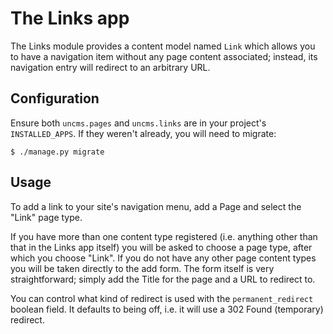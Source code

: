 # The Links app

The Links module provides a content model named `Link` which allows you to have a navigation item without any page content associated;
instead, its navigation entry will redirect to an arbitrary URL.

## Configuration

Ensure both `uncms.pages` and `uncms.links` are in your project's `INSTALLED_APPS`. If they weren't already, you will need to migrate:

```
$ ./manage.py migrate
```

## Usage

To add a link to your site's navigation menu, add a Page and select the "Link" page type.

If you have more than one content type registered (i.e. anything other than that in the Links app itself) you will be asked to choose a page type, after which you choose "Link".
If you do not have any other page content types you will be taken directly to the add form.
The form itself is very straightforward; simply add the Title for the page and a URL to redirect to.

You can control what kind of redirect is used with the `permanent_redirect` boolean field.
It defaults to being off, i.e. it will use a 302 Found (temporary) redirect.
